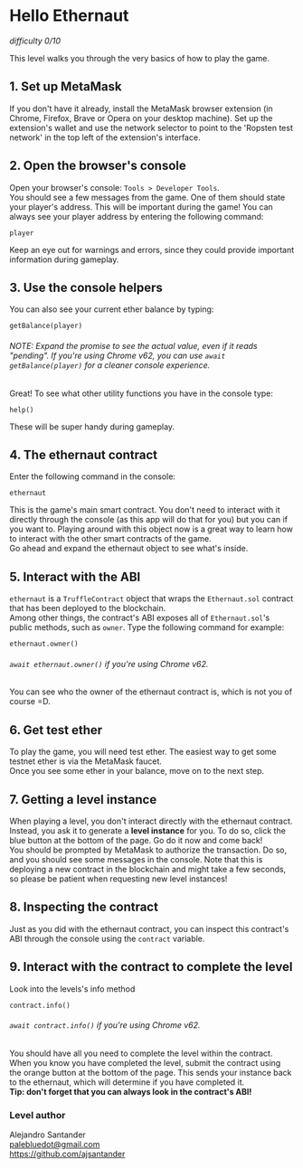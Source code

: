 # Hello Ethernaut
_difficulty 0/10_

This level walks you through the very basics of how to play the game.
 
## 1. Set up MetaMask
If you don't have it already, install the MetaMask browser extension (in Chrome, Firefox, Brave or Opera on your desktop machine). Set up the extension's wallet and use the network selector to point to the 'Ropsten test network' in the top left of the extension's interface.
 
## 2. Open the browser's console
Open your browser's console: `Tools > Developer Tools`.  
You should see a few messages from the game. One of them should state your player's address. This will be important during the game! You can always see your player address by entering the following command:
```
player
```
Keep an eye out for warnings and errors, since they could provide important information during gameplay.
 
## 3. Use the console helpers
You can also see your current ether balance by typing:
```
getBalance(player)
```
###### NOTE: Expand the promise to see the actual value, even if it reads "pending". If you're using Chrome v62, you can use `await getBalance(player)` for a cleaner console experience.
Great! To see what other utility functions you have in the console type:
```
help()
```
These will be super handy during gameplay.
 
## 4. The ethernaut contract
Enter the following command in the console:
```
ethernaut
```
This is the game's main smart contract. You don't need to interact with it directly through the console (as this app will do that for you) but you can if you want to. Playing around with this object now is a great way to learn how to interact with the other smart contracts of the game.  
Go ahead and expand the ethernaut object to see what's inside.
 
## 5. Interact with the ABI
`ethernaut` is a `TruffleContract` object that wraps the `Ethernaut.sol` contract that has been deployed to the blockchain.  
Among other things, the contract's ABI exposes all of `Ethernaut.sol`'s public methods, such as `owner`. Type the following command for example:
```
ethernaut.owner()
```
###### `await ethernaut.owner()` if you're using Chrome v62.
You can see who the owner of the ethernaut contract is, which is not you of course =D.
 
## 6. Get test ether
To play the game, you will need test ether. The easiest way to get some testnet ether is via the MetaMask faucet.  
Once you see some ether in your balance, move on to the next step.
 
## 7. Getting a level instance
When playing a level, you don't interact directly with the ethernaut contract. Instead, you ask it to generate a **level instance** for you. To do so, click the blue button at the bottom of the page. Go do it now and come back!  
You should be prompted by MetaMask to authorize the transaction. Do so, and you should see some messages in the console. Note that this is deploying a new contract in the blockchain and might take a few seconds, so please be patient when requesting new level instances!
 
## 8. Inspecting the contract
Just as you did with the ethernaut contract, you can inspect this contract's ABI through the console using the `contract` variable.
 
## 9. Interact with the contract to complete the level
Look into the levels's info method
```
contract.info()
```
###### `await contract.info()` if you're using Chrome v62.
You should have all you need to complete the level within the contract. When you know you have completed the level, submit the contract using the orange button at the bottom of the page. This sends your instance back to the ethernaut, which will determine if you have completed it.  
**Tip: don't forget that you can always look in the contract's ABI!**


### Level author
Alejandro Santander  
palebluedot@gmail.com  
https://github.com/ajsantander  